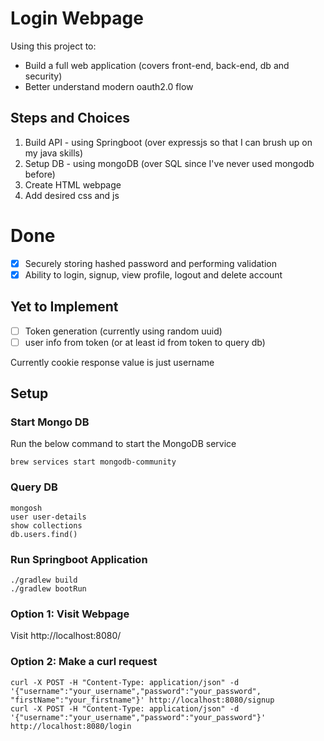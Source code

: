 # Login Webpage

Using this project to:
* Build a full web application (covers front-end, back-end, db and security)
* Better understand modern oauth2.0 flow

## Steps and Choices
1) Build API - using Springboot (over expressjs so that I can brush up on my java skills)
2) Setup DB - using mongoDB (over SQL since I've never used mongodb before)
3) Create HTML webpage
4) Add desired css and js

# Done
- [x] Securely storing hashed password and performing validation
- [x] Ability to login, signup, view profile, logout and delete account

## Yet to Implement
- [ ] Token generation (currently using random uuid)
- [ ] user info from token (or at least id from token to query db)

Currently cookie response value is just username

## Setup
### Start Mongo DB
Run the below command to start the MongoDB service
  ```
  brew services start mongodb-community
  ```
### Query DB
  ```
  mongosh
  user user-details
  show collections
  db.users.find()
  ```
### Run Springboot Application
  ```
  ./gradlew build
  ./gradlew bootRun
  ```
### Option 1: Visit Webpage
Visit http://localhost:8080/

### Option 2: Make a curl request
  ```
  curl -X POST -H "Content-Type: application/json" -d '{"username":"your_username","password":"your_password", "firstName":"your_firstname"}' http://localhost:8080/signup
  curl -X POST -H "Content-Type: application/json" -d '{"username":"your_username","password":"your_password"}' http://localhost:8080/login
  ```
